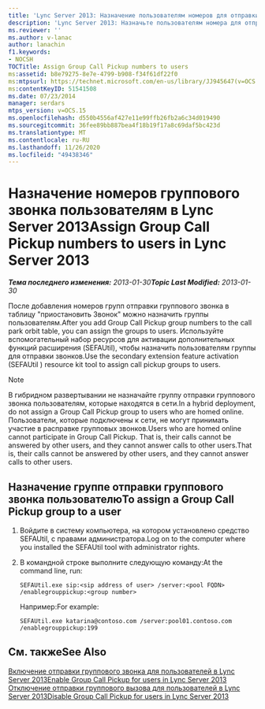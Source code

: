 ```yaml
---
title: 'Lync Server 2013: Назначение пользователям номеров для отправки групповых звонков'
description: 'Lync Server 2013: Назначьте пользователям номера для отправки групповых звонков.'
ms.reviewer: ''
ms.author: v-lanac
author: lanachin
f1.keywords:
- NOCSH
TOCTitle: Assign Group Call Pickup numbers to users
ms:assetid: b8e79275-8e7e-4799-b908-f34f61df22f0
ms:mtpsurl: https://technet.microsoft.com/en-us/library/JJ945647(v=OCS.15)
ms:contentKeyID: 51541508
ms.date: 07/23/2014
manager: serdars
mtps_version: v=OCS.15
ms.openlocfilehash: d550b4556af427e11e99ffb26fb2a6c34d019490
ms.sourcegitcommit: 36fee89bb887bea4f18b19f17a8c69daf5bc423d
ms.translationtype: MT
ms.contentlocale: ru-RU
ms.lasthandoff: 11/26/2020
ms.locfileid: "49438346"
---
```

# <a name="assign-group-call-pickup-numbers-to-users-in-lync-server-2013"></a><span data-ttu-id="2250e-103">Назначение номеров группового звонка пользователям в Lync Server 2013</span><span class="sxs-lookup"><span data-stu-id="2250e-103">Assign Group Call Pickup numbers to users in Lync Server 2013</span></span>

<div data-xmlns="http://www.w3.org/1999/xhtml">

<div class="topic" data-xmlns="http://www.w3.org/1999/xhtml" data-msxsl="urn:schemas-microsoft-com:xslt" data-cs="https://msdn.microsoft.com/">

<div data-asp="https://msdn2.microsoft.com/asp">



</div>

<div id="mainSection">

<div id="mainBody"><span data-ttu-id="2250e-104">

<span> </span></span><span class="sxs-lookup"><span data-stu-id="2250e-104">

<span> </span></span></span>

<span data-ttu-id="2250e-105">_**Тема последнего изменения:** 2013-01-30_</span><span class="sxs-lookup"><span data-stu-id="2250e-105">_**Topic Last Modified:** 2013-01-30_</span></span>

<span data-ttu-id="2250e-106">После добавления номеров групп отправки группового звонка в таблицу "приостановить Звонок" можно назначить группы пользователям.</span><span class="sxs-lookup"><span data-stu-id="2250e-106">After you add Group Call Pickup group numbers to the call park orbit table, you can assign the groups to users.</span></span> <span data-ttu-id="2250e-107">Используйте вспомогательный набор ресурсов для активации дополнительных функций расширения (SEFAUtil), чтобы назначить пользователям группы для отправки звонков.</span><span class="sxs-lookup"><span data-stu-id="2250e-107">Use the secondary extension feature activation (SEFAUtil ) resource kit tool to assign call pickup groups to users.</span></span>

<div>


> [!NOTE]  
> <span data-ttu-id="2250e-108">В гибридном развертывании не назначайте группу отправки группового звонка пользователям, которые находятся в сети.</span><span class="sxs-lookup"><span data-stu-id="2250e-108">In a hybrid deployment, do not assign a Group Call Pickup group to users who are homed online.</span></span> <span data-ttu-id="2250e-109">Пользователи, которые подключены к сети, не могут принимать участие в расправке групповых звонков.</span><span class="sxs-lookup"><span data-stu-id="2250e-109">Users who are homed online cannot participate in Group Call Pickup.</span></span> <span data-ttu-id="2250e-110">That is, their calls cannot be answered by other users, and they cannot answer calls to other users.</span><span class="sxs-lookup"><span data-stu-id="2250e-110">That is, their calls cannot be answered by other users, and they cannot answer calls to other users.</span></span>



</div>

<div>

## <a name="to-assign-a-group-call-pickup-group-to-a-user"></a><span data-ttu-id="2250e-111">Назначение группе отправки группового звонка пользователю</span><span class="sxs-lookup"><span data-stu-id="2250e-111">To assign a Group Call Pickup group to a user</span></span>

1.  <span data-ttu-id="2250e-112">Войдите в систему компьютера, на котором установлено средство SEFAUtil, с правами администратора.</span><span class="sxs-lookup"><span data-stu-id="2250e-112">Log on to the computer where you installed the SEFAUtil tool with administrator rights.</span></span>

2.  <span data-ttu-id="2250e-113">В командной строке выполните следующую команду:</span><span class="sxs-lookup"><span data-stu-id="2250e-113">At the command line, run:</span></span>
    
        SEFAUtil.exe sip:<sip address of user> /server:<pool FQDN> /enablegrouppickup:<group number>
    
    <span data-ttu-id="2250e-114">Например:</span><span class="sxs-lookup"><span data-stu-id="2250e-114">For example:</span></span>
    
        SEFAUtil.exe katarina@contoso.com /server:pool01.contoso.com /enablegrouppickup:199

</div>

<div>

## <a name="see-also"></a><span data-ttu-id="2250e-115">См. также</span><span class="sxs-lookup"><span data-stu-id="2250e-115">See Also</span></span>


[<span data-ttu-id="2250e-116">Включение отправки группового звонка для пользователей в Lync Server 2013</span><span class="sxs-lookup"><span data-stu-id="2250e-116">Enable Group Call Pickup for users in Lync Server 2013</span></span>](lync-server-2013-enable-group-call-pickup-for-users.md)  
[<span data-ttu-id="2250e-117">Отключение отправки группового вызова для пользователей в Lync Server 2013</span><span class="sxs-lookup"><span data-stu-id="2250e-117">Disable Group Call Pickup for users in Lync Server 2013</span></span>](lync-server-2013-disable-group-call-pickup-for-users.md)  
  

<span data-ttu-id="2250e-118"></div>

</div>

<span> </span>

</div>

</div>

</span><span class="sxs-lookup"><span data-stu-id="2250e-118"></div>

</div>

<span> </span>

</div>

</div>

</span></span></div>

